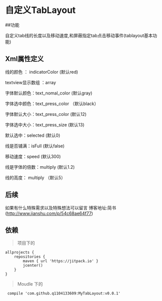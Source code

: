 # 自定义TabLayout
##功能

自定义tab线的长度以及移动速度,和屏蔽指定tab点击移动事件(tablayout基本功能)

## Xml属性定义

线的颜色 ： indicatorColor (默认red)

textview显示数组 ：array

字体默认颜色：text_nomal_color (默认gray)

字体选中颜色：text_press_color （默认black）

字体默认大小：text_press_color (默认12)

字体选中大小：text_press_size (默认13)

默认选中：selected (默认0)

线是否铺满：isFull (默认false)

移动速度：speed (默认300)

线是字体的倍数：multiply (默认1.2)

线的高度： multiply （默认5）

## 后续

如果有什么特殊需求以及特殊想法可以留言
博客地址:简书(http://www.jianshu.com/p/54c68ae64f77)
## 依赖

>项目下的

```
allprojects {
    repositories {
        maven { url 'https://jitpack.io' }
        jcenter()
    }
}
```

>Moudle 下的

```
 compile 'com.github.q1104133609:MyTabLayout:v0.0.1'
```

